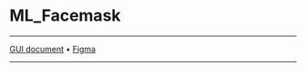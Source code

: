 # <a name="top"></a> ML_Facemask

___

[GUI document](https://docs.google.com/document/d/1Pp0UEHhggXUlgy_ndIfyL1WY7aqmA5lxzphq2yW3Px4/edit?usp=sharing)  •  [Figma](https://www.figma.com/file/DR2JT7uljmF84q8dkwrEsQ/Facemask-App-GUI?node-id=9%3A202)

___
